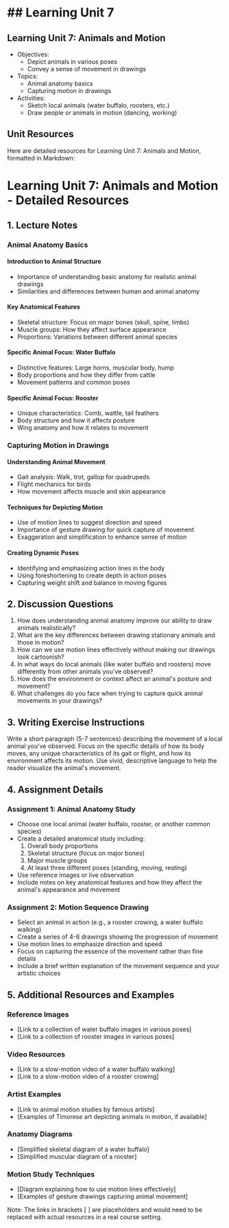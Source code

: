 # ## Learning Unit 7

## Learning Unit 7: Animals and Motion
- Objectives:
  * Depict animals in various poses
  * Convey a sense of movement in drawings
- Topics:
  * Animal anatomy basics
  * Capturing motion in drawings
- Activities:
  * Sketch local animals (water buffalo, roosters, etc.)
  * Draw people or animals in motion (dancing, working)

## Unit Resources

Here are detailed resources for Learning Unit 7: Animals and Motion, formatted in Markdown:

# Learning Unit 7: Animals and Motion - Detailed Resources

## 1. Lecture Notes

### Animal Anatomy Basics

#### Introduction to Animal Structure
- Importance of understanding basic anatomy for realistic animal drawings
- Similarities and differences between human and animal anatomy

#### Key Anatomical Features
- Skeletal structure: Focus on major bones (skull, spine, limbs)
- Muscle groups: How they affect surface appearance
- Proportions: Variations between different animal species

#### Specific Animal Focus: Water Buffalo
- Distinctive features: Large horns, muscular body, hump
- Body proportions and how they differ from cattle
- Movement patterns and common poses

#### Specific Animal Focus: Rooster
- Unique characteristics: Comb, wattle, tail feathers
- Body structure and how it affects posture
- Wing anatomy and how it relates to movement

### Capturing Motion in Drawings

#### Understanding Animal Movement
- Gait analysis: Walk, trot, gallop for quadrupeds
- Flight mechanics for birds
- How movement affects muscle and skin appearance

#### Techniques for Depicting Motion
- Use of motion lines to suggest direction and speed
- Importance of gesture drawing for quick capture of movement
- Exaggeration and simplification to enhance sense of motion

#### Creating Dynamic Poses
- Identifying and emphasizing action lines in the body
- Using foreshortening to create depth in action poses
- Capturing weight shift and balance in moving figures

## 2. Discussion Questions

1. How does understanding animal anatomy improve our ability to draw animals realistically?
2. What are the key differences between drawing stationary animals and those in motion?
3. How can we use motion lines effectively without making our drawings look cartoonish?
4. In what ways do local animals (like water buffalo and roosters) move differently from other animals you've observed?
5. How does the environment or context affect an animal's posture and movement?
6. What challenges do you face when trying to capture quick animal movements in your drawings?

## 3. Writing Exercise Instructions

Write a short paragraph (5-7 sentences) describing the movement of a local animal you've observed. Focus on the specific details of how its body moves, any unique characteristics of its gait or flight, and how its environment affects its motion. Use vivid, descriptive language to help the reader visualize the animal's movement.

## 4. Assignment Details

### Assignment 1: Animal Anatomy Study
- Choose one local animal (water buffalo, rooster, or another common species)
- Create a detailed anatomical study including:
  1. Overall body proportions
  2. Skeletal structure (focus on major bones)
  3. Major muscle groups
  4. At least three different poses (standing, moving, resting)
- Use reference images or live observation
- Include notes on key anatomical features and how they affect the animal's appearance and movement

### Assignment 2: Motion Sequence Drawing
- Select an animal in action (e.g., a rooster crowing, a water buffalo walking)
- Create a series of 4-6 drawings showing the progression of movement
- Use motion lines to emphasize direction and speed
- Focus on capturing the essence of the movement rather than fine details
- Include a brief written explanation of the movement sequence and your artistic choices

## 5. Additional Resources and Examples

### Reference Images
- [Link to a collection of water buffalo images in various poses]
- [Link to a collection of rooster images in various poses]

### Video Resources
- [Link to a slow-motion video of a water buffalo walking]
- [Link to a slow-motion video of a rooster crowing]

### Artist Examples
- [Link to animal motion studies by famous artists]
- [Examples of Timorese art depicting animals in motion, if available]

### Anatomy Diagrams
- [Simplified skeletal diagram of a water buffalo]
- [Simplified muscular diagram of a rooster]

### Motion Study Techniques
- [Diagram explaining how to use motion lines effectively]
- [Examples of gesture drawings capturing animal movement]

Note: The links in brackets [ ] are placeholders and would need to be replaced with actual resources in a real course setting.